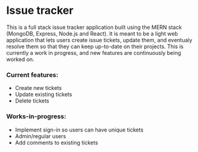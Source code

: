 # Issue tracker

This is a full stack issue tracker application built using the MERN stack (MongoDB, Express, Node.js and React). 
It is meant to be a light web application that lets users create issue tickets, update them, and eventualy resolve them so that they can keep up-to-date on their projects.
This is currently a work in progress, and new features are continuously being worked on.

### Current features:
- Create new tickets
- Update existing tickets
- Delete tickets

### Works-in-progress:
- Implement sign-in so users can have unique tickets
- Admin/regular users
- Add comments to existing tickets
